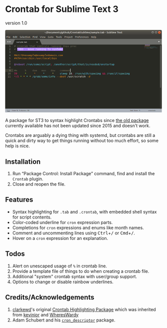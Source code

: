 # Crontab for Sublime Text 3

version 1.0

![Example screenshot][screenshot]

A package for ST3 to syntax highlight Crontabs since [the old package][clarkewd-cron] currently available has not been updated since 2015 and doesn't work.

Crontabs are arguably a dying thing with systemd, but crontabs are still a quick and dirty way to get things running without too much effort, so some help is nice.

## Installation

1. Run “Package Control: Install Package” command, find and install the `Crontab` plugin.
2. Close and reopen the file.

## Features

- Syntax highlighting for `.tab` and `.crontab`, with embedded shell syntax for script contents.
- Color-coded underline for `cron` expression parts.
- Completions for `cron` expressions and enums like month names.
- Comment and uncommenting lines using <kbd>Ctrl</kbd>+<kbd>/</kbd> or <kbd>Cmd</kbd>+<kbd>/</kbd>.
- Hover on a `cron` expression for an explanation.

## Todos

1. Alert on unescaped usage of `%` in crontab line.
2. Provide a template file of things to do when creating a crontab file.
3. Additional "system" crontab syntax with user/group support.
4. Options to change or disable rainbow underlines.

## Credits/Acknowledgements

1. [clarkewd][]'s original [Crontab Highlighting Package][clarkewd-cron] which was inherited from [kevinior][] and [WheresWardy][]
2. Adam Schubert and his [`cron_descriptor`][cron_descriptor] package.

[screenshot]: CrontabHighlightSample.png
[clarkewd]: https://github.com/clarkewd
[clarkewd-cron]: https://github.com/clarkewd/SublimeCrontab
[kevinior]: https://github.com/kevinior
[whereswardy]: https://github.com/WheresWardy
[cron_descriptor]: https://github.com/Salamek/cron-descriptor
